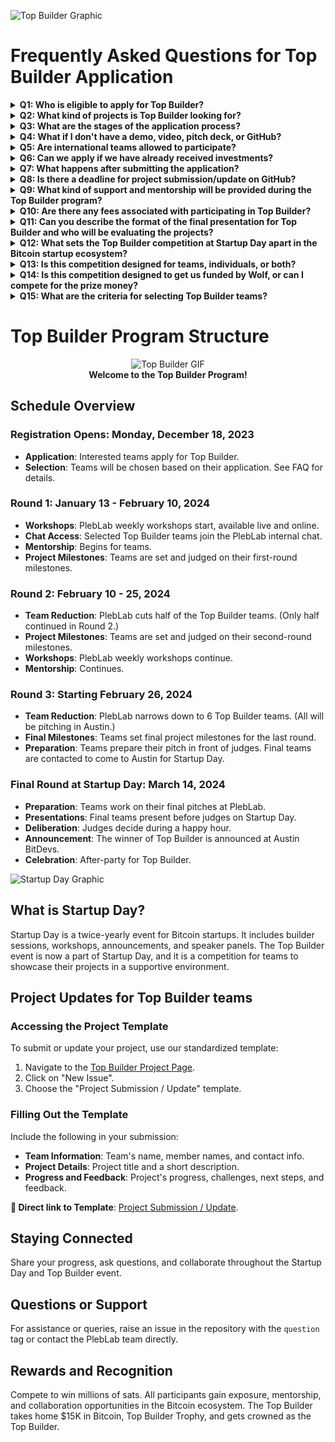 ![Top Builder Graphic](https://i.ibb.co/WGCCK9s/Top-Builder-2148-x-1152-px.png)

# Frequently Asked Questions for Top Builder Application

<details>
<summary><b>Q1: Who is eligible to apply for Top Builder?</b></summary>
A1: Eligible applicants include teams working on Bitcoin and Lightning projects, including startups, existing businesses, and individuals with a strong project concept with an MVP.
</details>

<details>
<summary><b>Q2: What kind of projects is Top Builder looking for?</b></summary>
A2: We seek innovative projects that contribute to the Bitcoin and Lightning ecosystem, ranging from technical solutions to unique business models. 
</details>

<details>
<summary><b>Q3: What are the stages of the application process?</b></summary>
A3: The process includes submitting an application. PlebLab will review the application and contact the team to schedule a call. Selected teams will be added to the PlebLab internal chat to receive mentorship from the PlebLab community starting on January 13th, 2023. Afterward, teams will use GitHub detailing the team, idea, and details, followed by updates from various phases of development, project milestones, and tournament review. The final six teams will be selected on Thursday, Feb 26th, 2024. PlebLab will contact the teams to come to Austin for Startup Day.
</details>

<details>
<summary><b>Q4: What if I don't have a demo, video, pitch deck, or GitHub? </b></summary>
A4: Not all are required, but the more information you have, the more helpful it is for us to determine during the application process.
</details>

<details>
<summary><b>Q5: Are international teams allowed to participate?</b></summary>
A5: Yes, international teams are welcome, considering that if you make it to the Final Round, you can make it to Austin.
</details>

<details>
<summary><b>Q6: Can we apply if we have already received investments?</b></summary>
A7: Teams with prior investments can apply. 
</details>

<details>
<summary><b>Q7: What happens after submitting the application?</b></summary>
A8: Applications will be reviewed before January 13th, 2024, and selected teams will be contacted for the next steps.
</details>

<details>
<summary><b>Q8: Is there a deadline for project submission/update on GitHub?</b></summary>
A9: Deadlines align with the Top Builder program phases.
</details>

<details>
<summary><b>Q9: What kind of support and mentorship will be provided during the Top Builder program?</b></summary>
Participating teams in the Top Builder program will benefit from comprehensive support, including mentorship from the PlebLab community and access to our internal chat. Top Builder offers a unique platform for networking with judges and peers, fostering an environment of collaboration and growth. Additionally, the event is an excellent opportunity for exposure, as it draws attention from media and investors worldwide. Teams compete for equity-free prize money and recognition on a global stage—along with all the friends you will make.
</details>

<details>
<summary><b>Q10: Are there any fees associated with participating in Top Builder?</b></summary>
A11: There are no application or participation fees for Top Builder. Just bring your best because you will be going up against it. 
</details>

<details>
<summary><b>Q11: Can you describe the format of the final presentation for Top Builder and who will be evaluating the projects?</b></summary>
In the final stage of the Top Builder competition, teams are allotted a 20-minute slot to present the advancements and achievements of their projects. A 10-minute interactive Q&A session with a distinguished panel of judges follows this presentation. This panel comprises experts in the Bitcoin and Lightning fields, including seasoned investors, successful entrepreneurs, and technical specialists. Their role is to assess the projects based on innovation, execution, and potential impact on the Bitcoin ecosystem.
</details>

<details>
<summary><b>Q12: What sets the Top Builder competition at Startup Day apart in the Bitcoin startup ecosystem?</b></summary>
The Top Builder competition, featured at Startup Day, stands out as an event for Bitcoin startups worldwide. It offers a platform for innovative teams to compete, showcasing their projects in an environment rich with mentorship, exposure, and collaboration opportunities. This event is not just a competition; it's a celebration of groundbreaking ideas and emerging talent in the Bitcoin ecosystem, attracting attention from investors and media worldwide.
</details>

<details>
<summary><b>Q13: Is this competition designed for teams, individuals, or both?</b></summary>
<p>We prefer it if you already have a team, but if you need help, we can help you. Also, check out this post on <a href="https://stacker.news/items/338224">Stacker News</a>.</p>
</details>

<details>
<summary><b>Q14: Is this competition designed to get us funded by Wolf, or can I compete for the prize money?</b></summary>
<p>Wolf reached out to PlebLab to make something cool for the Bitcoin builder space. We were stoked they gave us the opportunity to create whatever we wanted. PlebLab wanted to do something different than a typical 3-day hackathon. We wanted to take the competition to another level. By participating in Top Builder, you can win 15K in Bitcoin. This is equity-free and is not something Wolf or PlebLab is investing in your project. The real reward is in what you've built. The money buys you time to work on it and is designed to level you up as a builder in Bitcoin. We are trying to bring what makes PlebLab a special place but online and remote for the first time.</p>
</details>
  
<details>
<summary><b>Q15: What are the criteria for selecting Top Builder teams?</b></summary>

The criteria for selecting Top Builder teams are multifaceted, focusing on innovation, contribution to the Bitcoin and Lightning ecosystem, and the project's potential impact.

- **Eligibility with a Focus on New Builders and Emerging Technology**: We are particularly eager to welcome new builders and entrepreneurs embarking on their journey in the Bitcoin and Lightning ecosystem. If you are in the early stages of establishing a Bitcoin business, have a fresh project concept, or are developing an innovative solution with a minimum viable product (MVP), you are the ideal candidate for this opportunity. Whether you're a startup just taking off, an individual with groundbreaking ideas, or even an existing business pivoting to Bitcoin technology, we are here to support your growth and innovation. Our goal is to nurture the next generation of Bitcoin innovators and entrepreneurs.

- **Project Type**: The competition looks for innovative projects contributing significantly to the Bitcoin and Lightning ecosystem. This includes a range of projects, from technical solutions to unique business models.

- **Application Process**: Teams must submit an application, which includes detailing their team, idea, and project details. PlebLab reviews these applications and selects teams for further mentoring and development.

- **Global**: International teams and teams with prior investments are encouraged to apply.

- **Engagement and Participation**: Active participation in PlebLab workshops, regular updates on project progress, and engagement with the community are essential aspects of the selection process. PlebLab helps you on your path to becoming a Top Builder.

- **Final Presentation**: In the final stage, teams are evaluated based on a presentation before a panel of judges comprising experts in the Bitcoin and Lightning fields. This assessment focuses on the innovation, execution, and potential impact of the projects.

Overall, the Top Builder teams are selected based on their innovative approach, their projects' relevance and potential impact on the Bitcoin ecosystem, and their active participation and engagement throughout the competition process.
</details>

# Top Builder Program Structure

<p align="center">
  <img src="https://i.ibb.co/0YJSbrx/topbuild.gif" alt="Top Builder GIF">
  <br>
  <strong>Welcome to the Top Builder Program!</strong>
</p>

## Schedule Overview

### **Registration Opens: Monday, December 18, 2023**
- **Application**: Interested teams apply for Top Builder.
- **Selection**: Teams will be chosen based on their application. See FAQ for details.

### **Round 1: January 13 - February 10, 2024**
- **Workshops**: PlebLab weekly workshops start, available live and online.
- **Chat Access**: Selected Top Builder teams join the PlebLab internal chat.
- **Mentorship**: Begins for teams.
- **Project Milestones**: Teams are set and judged on their first-round milestones.

### **Round 2: February 10 - 25, 2024**
- **Team Reduction**: PlebLab cuts half of the Top Builder teams. (Only half continued in Round 2.)
- **Project Milestones**: Teams are set and judged on their second-round milestones.
- **Workshops**: PlebLab weekly workshops continue.
- **Mentorship**: Continues.

### **Round 3: Starting February 26, 2024**
- **Team Reduction**: PlebLab narrows down to 6 Top Builder teams. (All will be pitching in Austin.)
- **Final Milestones**: Teams set final project milestones for the last round.
- **Preparation**: Teams prepare their pitch in front of judges. Final teams are contacted to come to Austin for Startup Day.

### **Final Round at Startup Day: March 14, 2024**
- **Preparation**: Teams work on their final pitches at PlebLab.
- **Presentations**: Final teams present before judges on Startup Day.
- **Deliberation**: Judges decide during a happy hour.
- **Announcement**: The winner of Top Builder is announced at Austin BitDevs.
- **Celebration**: After-party for Top Builder.

![Startup Day Graphic](https://i.ibb.co/6XH6tXJ/startup-day-2148-x-1152-px.jpg)

## What is Startup Day?

Startup Day is a twice-yearly event for Bitcoin startups. It includes builder sessions, workshops, announcements, and speaker panels. The Top Builder event is now a part of Startup Day, and it is a competition for teams to showcase their projects in a supportive environment.


## Project Updates for Top Builder teams

### Accessing the Project Template

To submit or update your project, use our standardized template:

1. Navigate to the [Top Builder Project Page](https://github.com/orgs/PlebLab/projects/5/views/2).
2. Click on "New Issue".
3. Choose the "Project Submission / Update" template.

### Filling Out the Template

Include the following in your submission:

- **Team Information**: Team's name, member names, and contact info.
- **Project Details**: Project title and a short description.
- **Progress and Feedback**: Project's progress, challenges, next steps, and feedback.

**🔗 Direct link to Template**: [Project Submission / Update](https://github.com/PlebLab/PlebLab_Startup-Day/issues/new/choose).

## Staying Connected

Share your progress, ask questions, and collaborate throughout the Startup Day and Top Builder event.

## Questions or Support

For assistance or queries, raise an issue in the repository with the `question` tag or contact the PlebLab team directly.

## Rewards and Recognition

Compete to win millions of sats. All participants gain exposure, mentorship, and collaboration opportunities in the Bitcoin ecosystem. The Top Builder takes home $15K in Bitcoin, Top Builder Trophy, and gets crowned as the Top Builder.
